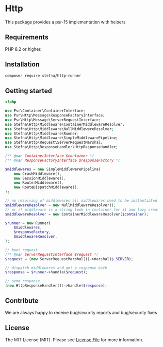 # Http

This package provides a psr-15 implementation with helpers

## Requirements

PHP 8.2 or higher.

## Installation

```bash
composer require stefna/http-runner
```

## Getting started

```php
<?php

use Psr\Container\ContainerInterface;
use Psr\Http\Message\ResponseFactoryInterface;
use Psr\Http\Message\ServerRequestInterface;
use Stefna\Http\Middleware\ContainerMiddlewareResolver;
use Stefna\Http\Middleware\NullMiddlewareResolver;
use Stefna\Http\Middleware\Runner;
use Stefna\Http\Middleware\SimpleMiddlewarePipeline;
use Stefna\Http\Request\ServerRequestMarshal;
use Stefna\Http\ResponseHandler\HttpResponseHandler;

/** @var ContainerInterface $container */
/** @var ResponseFactoryInterface $responseFactory */

$middlewares = new SimpleMiddlewarePipeline(
	new CrashMiddleware(),
	new SessionMiddleware(),
	new RouterMiddleware(),
	new RouteDispatchMiddleware(),
);

// no resolving of middlewares all middlewares need to be instantiated earlier
$middlewareResolver = new NullMiddlewareResolver();
// or if middleware is a string look in container for it and lazy create it when needed
$middlewareResolver = new ContainerMiddlewareResolver($container);

$runner = new Runner(
	$middlewares,
	$responseFactory,
	$middlewareResolver,
);

// boot request
/** @var ServerRequestInterface $request */
$request = (new ServerRequestMarshal())->marshal($_SERVER);

// dispatch middlewares and get a response back
$response = $runner->handle($request);

// send response
(new HttpResponseHandler())->handle($response);
```

## Contribute

We are always happy to receive bug/security reports and bug/security fixes

## License

The MIT License (MIT). Please see [License File](LICENSE) for more information.
